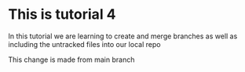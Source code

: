 # This is tutorial 4

In this tutorial we are learning to create and merge branches as well as including the untracked files into our local repo

This change is made from main branch